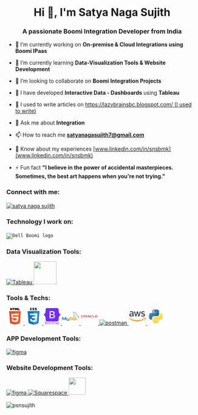 <h1 align="center">Hi 👋, I'm Satya Naga Sujith</h1>
<h3 align="center">A passionate Boomi Integration Developer from India</h3>

- 🔭 I’m currently working on **On-premise & Cloud Integrations using Boomi IPaas**

- 🌱 I’m currently learning **Data-Visualization Tools & Website Development**

- 👯 I’m looking to collaborate on **Boomi Integration Projects**

- 🤝 I have developed **Interactive Data - Dashboards** using **Tableau**

- 📝 I used to write articles on [https://lazybrainsbc.blogspot.com/ (I used to write)](https://lazybrainsbc.blogspot.com/)

- 💬 Ask me about **Integration**

- 📫 How to reach me **satyanagasujith7@gmail.com**

- 📄 Know about my experiences [www.linkedin.com/in/snsbmk](www.linkedin.com/in/snsbmk)

- ⚡ Fun fact **"I believe in the power of accidental masterpieces. Sometimes, the best art happens when you're not trying."**

<h3 align="left">Connect with me:</h3>
<p align="left">
<a href="https://linkedin.com/in/satya naga sujith" target="blank"><img align="center" src="https://raw.githubusercontent.com/rahuldkjain/github-profile-readme-generator/master/src/images/icons/Social/linked-in-alt.svg" alt="satya naga sujith" height="30" width="40" /></a>
</p>

<h3 align="left">Technology I work on:</h3>
<div>
<p align="left">
 
<code><img src="https://boomi.com/wp-content/uploads/Boomi-Logo-Icon-Navy.png" width="40" height="40" alt="Dell Boomi logo" /></code>
<h3 align="left">Data Visualization Tools:</h3>
 <a href="https://www.tableau.com/" target="_blank" rel="noreferrer">
  <img src="https://cdn.jsdelivr.net/npm/simple-icons@3.12.2/icons/tableau.svg" alt="Tableau" width="40" height="40"/>
</a>
<a href="https://office.microsoft.com/excel" target="_blank" rel="noreferrer">
  <img src="https://logodownload.org/wp-content/uploads/2020/04/excel-logo-0.png" width="60" height="60"/>
</a>

</p>
<h3 align="left">Tools & Techs:</h3>

<a href="https://www.w3.org/html/" target="_blank" rel="noreferrer">
  <img src="https://raw.githubusercontent.com/devicons/devicon/master/icons/html5/html5-original-wordmark.svg" alt="html5" width="45" height="45"/>
</a>
<a href="https://www.w3schools.com/css/" target="_blank" rel="noreferrer">
  <img src="https://raw.githubusercontent.com/devicons/devicon/master/icons/css3/css3-original-wordmark.svg" alt="css3" width="45" height="45"/>
</a>
<a href="https://getbootstrap.com" target="_blank" rel="noreferrer">
  <img src="https://raw.githubusercontent.com/devicons/devicon/master/icons/bootstrap/bootstrap-plain-wordmark.svg" alt="bootstrap" width="45" height="45"/>
</a>
<a href="https://www.mysql.com/" target="_blank" rel="noreferrer">
  <img src="https://raw.githubusercontent.com/devicons/devicon/master/icons/mysql/mysql-original-wordmark.svg" alt="mysql" width="45" height="45"/>
</a>
<a href="https://www.oracle.com/" target="_blank" rel="noreferrer">
  <img src="https://raw.githubusercontent.com/devicons/devicon/master/icons/oracle/oracle-original.svg" alt="oracle" width="45" height="45"/>
</a>
<a href="https://postman.com" target="_blank" rel="noreferrer">
  <img src="https://www.vectorlogo.zone/logos/getpostman/getpostman-icon.svg" alt="postman" width="45" height="45"/>
<a href="https://aws.amazon.com" target="_blank" rel="noreferrer">
  <img src="https://raw.githubusercontent.com/devicons/devicon/master/icons/amazonwebservices/amazonwebservices-original-wordmark.svg" alt="aws" width="45" height="45"/>
</a>
<a href="https://www.python.org" target="_blank" rel="noreferrer">
  <img src="https://raw.githubusercontent.com/devicons/devicon/master/icons/python/python-original.svg" alt="python" width="45" height="45"/>
</a>
</a>
<h3 align="left">APP Development Tools:</h3>
<a href="https://www.figma.com/" target="_blank" rel="noreferrer">
  <img src="https://www.pega.com/sites/default/files/media/images/2021-10/pega-logo-vertical-positive-rgb-01.png" alt="figma" width="60" height="60"/>
</a>
<h3 align="left">Website Development Tools:</h3>
<a href="https://www.figma.com/" target="_blank" rel="noreferrer">
  <img src="https://www.vectorlogo.zone/logos/figma/figma-icon.svg" alt="figma" width="45" height="45"/>
</a>
<a href="https://www.squarespace.com/" target="_blank" rel="noreferrer">
  <img src="https://cdn.jsdelivr.net/npm/simple-icons@3.12.2/icons/squarespace.svg" alt="Squarespace" width="45" height="45"/>
</a>
<a href="https://www.squarespace.com/" target="_blank" rel="noreferrer">
  <img src="https://images.crunchbase.com/image/upload/c_pad,f_auto,q_auto:eco,dpr_1/bjqoh8rrdaagvxbpimn1" width="45" height="45"/>
</a>
</div>
<p><img align="center" src="https://github-readme-stats.vercel.app/api/top-langs?username=psnsujith&show_icons=true&locale=en&layout=compact" alt="psnsujith" /></p>

